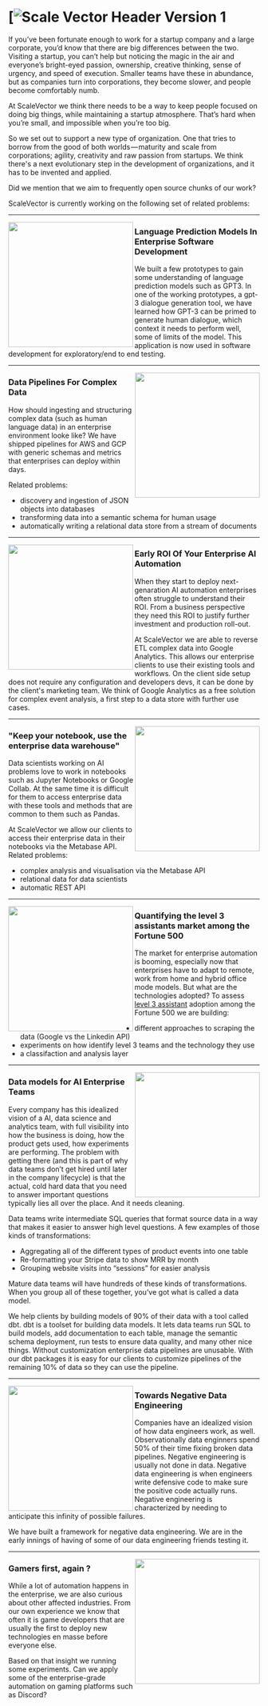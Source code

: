 # [![Scale Vector Header Version 1](https://github.com/scale-vector/.github/blob/main/Scale-Vector-Web-Banner-2.jpg)
 
If you’ve been fortunate enough to work for a startup company and a large corporate, you’d know that there are big differences between the two. Visiting a startup, you can’t help but noticing the magic in the air and everyone’s bright-eyed passion, ownership, creative thinking, sense of urgency, and speed of execution. Smaller teams have these in abundance, but as companies turn into corporations, they become slower, and people become comfortably numb.

At ScaleVector we think there needs to be a way to keep people focused on doing big things, while maintaining a startup atmosphere. That’s hard when you’re small, and impossible when you’re too big.

So we set out to support a new type of organization. One that tries to borrow from the good of both worlds — maturity and scale from corporations; agility, creativity and raw passion from startups. We think there's a next evolutionary step in the development of organizations, and it has to be invented and applied.

Did we mention that we aim to frequently open source chunks of our work? 

ScaleVector is currently working on the following set of related problems:

 ---
 
 <p>
  <img width="250" align='left' src="https://github.com/WaylonWalker/WaylonWalker/blob/main/icon/hacktoberfest.png?raw=true">
</p>
 
### Language Prediction Models In Enterprise Software Development 

We built a few prototypes to gain some understanding of language prediction models such as GPT3. In one of the working prototypes, a gpt-3 dialogue generation tool, we have learned how GPT-3 can be primed to generate human dialogue, which context it needs to perform well, some of limits of the model.
This application is now used in software development for exploratory/end to end testing.

 ---
 
 <p>
  <img width="250" align='right' src="https://github.com/WaylonWalker/WaylonWalker/blob/main/icon/hacktoberfest.png?raw=true">
</p>
 
### Data Pipelines For Complex Data

How should ingesting and structuring complex data (such as human language data) in an enterprise environment looke like? 
We have shipped pipelines for AWS and GCP with generic schemas and metrics that enterprises can deploy within days.

Related problems:
- discovery and ingestion of JSON objects into databases
- transforming data into a semantic schema for human usage
- automatically writing a relational data store from a stream of documents

 ---
 
 <p>
  <img width="250" align='left' src="https://github.com/WaylonWalker/WaylonWalker/blob/main/icon/hacktoberfest.png?raw=true">
</p>
 
### Early ROI Of Your Enterprise AI Automation

When they start to deploy next-genaration AI automation enterprises often struggle to understand their ROI. From a business perspective they need this ROI to justify further investment and production roll-out.

At ScaleVector we are able to reverse ETL complex data into Google Analytics. This allows our enterprise clients to use their existing tools and workflows. 
On the client side setup does not require any configuration and developers devs, it can be done by the client's marketing team. We think of Google Analytics as a free solution for complex event analysis, a first step to a data store with further use cases.
 
 ---
 
 <p>
  <img width="250" align='right' src="https://github.com/WaylonWalker/WaylonWalker/blob/main/icon/hacktoberfest.png?raw=true">
</p>
 
### "Keep your notebook, use the enterprise data warehouse"  

Data scientists working on AI problems love to work in notebooks such as Jupyter Notebooks or Google Collab. 
At the same time it is difficult for them to access enterprise data with these tools and methods that are common to them such as Pandas.  

At ScaleVector we allow our clients to access their enterprise data in their notebooks via the Metabase API. 
Related problems:
- complex analysis and visualisation via the Metabase API
- relational data for data scientists
- automatic REST API

 ---
 
 <p>
  <img width="250" align='left' src="https://github.com/WaylonWalker/WaylonWalker/blob/main/icon/hacktoberfest.png?raw=true">
</p>
 
### Quantifying the level 3 assistants market among the Fortune 500  

The market for enterprise automation is booming, especially now that enterprises have to adapt to remote, work from home and hybrid office mode models. 
But what are the technologies adopted? To assess [level 3 assistant](https://rasa.com/blog/5-levels-of-conversational-ai-2020-update/) adoption among the Fortune 500 we are building:
- different approaches to scraping the data (Google vs the Linkedin API)
- experiments on how identify level 3 teams and the technology they use
- a classifaction and analysis layer

 ---
 
 <p>
  <img width="250" align='right' src="https://github.com/WaylonWalker/WaylonWalker/blob/main/icon/hacktoberfest.png?raw=true">
</p>
 
### Data models for AI Enterprise Teams  

Every company has this idealized vision of a AI, data science and analytics team, with full visibility into how the business is doing, how the product gets used, how experiments are performing. The problem with getting there (and this is part of why data teams don’t get hired until later in the company lifecycle) is that the actual, cold hard data that you need to answer important questions typically lies all over the place. And it needs cleaning. 

Data teams write intermediate SQL queries that format source data in a way that makes it easier to answer  high level questions. A few examples of those kinds of transformations:
- Aggregating all of the different types of product events into one table
- Re-formatting your Stripe data to show MRR by month
- Grouping website visits into “sessions” for easier analysis

Mature data teams will have hundreds of these kinds of transformations. When you group all of these together, you’ve got what is called a data model.

We help clients by building models of 90% of their data with a tool called dbt. dbt is a toolset for building data models. It lets data teams run SQL to build models, add documentation to each table, manage the semantic schema deployment, run tests to ensure data quality, and many other nice things. Without customization enterprise data pipelines are unusable. With our dbt packages it is easy for our clients to customize pipelines of the remaining 10% of data so they can use the pipeline.

 ---
 
 <p>
  <img width="250" align='left' src="https://github.com/WaylonWalker/WaylonWalker/blob/main/icon/hacktoberfest.png?raw=true">
</p>
 
### Towards Negative Data Engineering  

Companies have an idealized vision of how data engineers work, as well. Observationally data enginners spend 50% of their time fixing broken data pipelines. Negative engineering is usually not done in data. Negative data engineering is when engineers write defensive code to make sure the positive code actually runs. Negative engineering is characterized by needing to anticipate this infinity of possible failures.

We have built a framework for negative data engineering. We are in the early innings of having of some of our data engineering friends testing it. 

 ---
 
 <p>
  <img width="250" align='right' src="https://github.com/WaylonWalker/WaylonWalker/blob/main/icon/hacktoberfest.png?raw=true">
</p>

### Gamers first, again ?   

While a lot of automation happens in the enterprise, we are also curious about other affected industries. From our own experience we know that often it is game developers that are usually the first to deploy new technologies en masse before everyone else. 

Based on that insight we running some experiments. Can we apply some of the enterprise-grade automation on gaming platforms such as Discord?  


